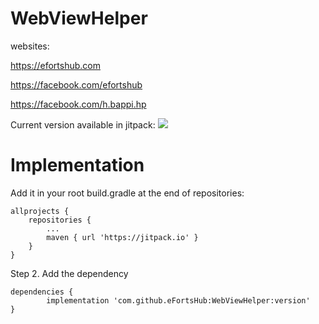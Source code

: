 # WebViewHelper

websites:

https://efortshub.com

https://facebook.com/efortshub

https://facebook.com/h.bappi.hp



Current version available in jitpack: [![](https://jitpack.io/v/eFortsHub/WebViewHelper.svg)](https://jitpack.io/#eFortsHub/WebViewHelper)



# Implementation 

Add it in your root build.gradle at the end of repositories:

	allprojects {
		repositories {
			...
			maven { url 'https://jitpack.io' }
		}
	}
Step 2. Add the dependency

	dependencies {
	        implementation 'com.github.eFortsHub:WebViewHelper:version'
	}
  
